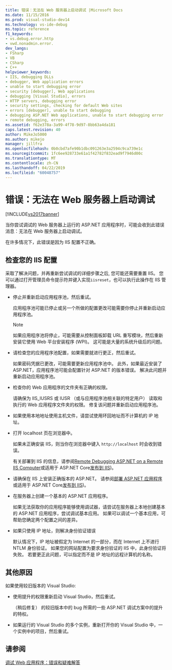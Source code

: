 ```yaml
---
title: 错误：无法在 Web 服务器上启动调试 |Microsoft Docs
ms.date: 11/15/2016
ms.prod: visual-studio-dev14
ms.technology: vs-ide-debug
ms.topic: reference
f1_keywords:
- vs.debug.error.http
- vwd.nonadmin.error.
dev_langs:
- FSharp
- VB
- CSharp
- C++
helpviewer_keywords:
- IIS, debugging DLLs
- debugger, Web application errors
- unable to start debugging error
- security [debugger], Web applications
- debugging [Visual Studio], errors
- HTTP servers, debugging error
- security settings, checking for default Web sites
- errors [debugger], unable to start debugging
- debugging ASP.NET Web applications, unable to start debugging error
- remote debugging, errors
ms.assetid: f62e378a-3a99-4f78-9d97-8bb63a4da181
caps.latest.revision: 40
author: MikeJo5000
ms.author: mikejo
manager: jillfra
ms.openlocfilehash: 0b0cbd7afe90b1dbc091263e3a2594c9ca739e1c
ms.sourcegitcommit: 1fc6ee928733e61a1f42782f832ead9f7946d00c
ms.translationtype: MT
ms.contentlocale: zh-CN
ms.lasthandoff: 04/22/2019
ms.locfileid: "60048757"
---
```

# <a name="error-unable-to-start-debugging-on-the-web-server"></a>错误：无法在 Web 服务器上启动调试
[!INCLUDE[vs2017banner](../includes/vs2017banner.md)]

当你尝试调试的 Web 服务器上运行的 ASP.NET 应用程序时，可能会收到此错误消息：无法在 Web 服务器上启动调试。
  
在许多情况下，此错误是因为 IIS 配置不正确。

## <a name="vxtbshttpservererrorsthingstocheck"></a> 检查您的 IIS 配置

采取了解决问题，并再重新尝试调试的详细步骤之后, 您可能还需要重置 IIS。 您可以通过打开管理员命令提示符并键入实现`iisreset`，也可以执行此操作在 IIS 管理器。 

* 停止并重新启动应用程序池，然后重试。

    应用程序池可能已停止或另一个所做的配置更改可能需要你停止并重新启动应用程序池。
    
    > [!NOTE]
    > 如果应用程序池将停止，可能需要从控制面板卸载 URL 重写模块，然后重新安装它使用 Web 平台安装程序 (WPI)。 这可能是大量的系统升级后的问题。

* 请检查您的应用程序池配置，如果需要就进行更正，然后重试。

    如果密码凭据已更改，可能需要更新应用程序池中。 此外，如果最近安装了 ASP.NET，应用程序池可能会配置针对 ASP.NET 的版本错误。 解决此问题并重新启动应用程序池。
    
* 检查你的 Web 应用程序的文件夹有正确的权限。

    请确保为 IIS_IUSRS 或 IUSR （或与应用程序池相关联的特定用户） 读取和执行的 Web 应用程序文件夹的权限。 修复该问题并重新启动应用程序池。

* 如果使用本地地址使用主机文件，请尝试使用环回地址而不计算机的 IP 地址。

* 打开 localhost 页在浏览器中。

     如果未正确安装 IIS，则当你在浏览器中键入 `http://localhost` 时会收到错误。
     
     有关部署到 IIS 的信息，请参阅[Remote Debugging ASP.NET on a Remote IIS Computer](../debugger/remote-debugging-aspnet-on-a-remote-iis-7-5-computer.md)或适用于 ASP.NET Core[发布到 IIS](https://docs.asp.net/en/latest/publishing/iis.html))。

* 请确保在 IIS 上安装正确版本的 ASP.NET。  请参阅[部署 ASP.NET 应用程序](../debugger/remote-debugging-aspnet-on-a-remote-iis-7-5-computer.md#BKMK_deploy_asp_net)或适用于 ASP.NET Core[发布到 IIS](https://docs.asp.net/en/latest/publishing/iis.html))。

* 在服务器上创建一个基本的 ASP.NET 应用程序。

     如果无法获取你的应用程序能够使用调试器，请尝试在服务器上本地创建基本的 ASP.NET 应用程序，尝试调试基本应用。 如果可以调试一个基本应用，可帮助您确定两个配置之间的差异。
  
* 如果只使用 IP 地址，则解决身份验证错误

     默认情况下，IP 地址被假定为 Internet 的一部分，而在 Internet 上不进行 NTLM 身份验证。 如果您的网站配置为要求身份验证的 IIS 中，此身份验证将失败。 若要更正此问题，可以指定而不是 IP 地址的远程计算机的名称。
     
## <a name="other-causes"></a>其他原因

如果使用较旧版本的 Visual Studio:

- 使用提升的权限重新启动 Visual Studio，然后重试。

    （稍后修复） 的较旧版本中的 bug 所需的一些 ASP.NET 调试方案中的提升的特权。
    
- 如果运行的 Visual Studio 的多个实例，重新打开你的 Visual Studio 中，一个实例中的项目，然后重试。

## <a name="see-also"></a>请参阅  
 [调试 Web 应用程序：错误和疑难解答](../debugger/debugging-web-applications-errors-and-troubleshooting.md)
